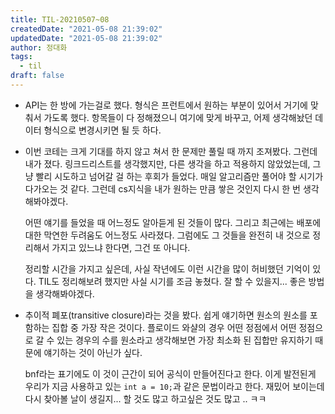 ```yaml
---
title: TIL-20210507~08
createdDate: "2021-05-08 21:39:02"
updatedDate: "2021-05-08 21:39:02"
author: 정대화
tags:
  - til
draft: false
---
```


- API는 한 방에 가는걸로 했다. 형식은 프런트에서 원하는 부분이 있어서 거기에 맞춰서 가도록 했다. 항목들이 다 정해졌으니 여기에 맞게 바꾸고, 어제 생각해놨던 데이터 형식으로 변경시키면 될 듯 하다.

- 이번 코테는 크게 기대를 하지 않고 쳐서 한 문제만 풀릴 때 까지 조져봤다. 그런데 내가 졌다. 링크드리스트를 생각했지만, 다른 생각을 하고 적용하지 않았었는데, 그냥 빨리 시도하고 넘어갈 걸 하는 후회가 들었다. 매일 알고리즘만 풀어야 할 시기가 다가오는 것 같다. 그런데 cs지식을 내가 원하는 만큼 쌓은 것인지 다시 한 번 생각해봐야겠다.

  어떤 얘기를 들었을 때 어느정도 알아듣게 된 것들이 많다. 그리고 최근에는 배포에 대한 막연한 두려움도 어느정도 사라졌다. 그럼에도 그 것들을 완전히 내 것으로 정리해서 가지고 있느냐 한다면, 그건 또 아니다.

  정리할 시간을 가지고 싶은데, 사실 작년에도 이런 시간을 많이 허비했던 기억이 있다. TIL도 정리해보려 했지만 사실 시기를 조금 놓쳤다. 잘 할 수 있을지... 좋은 방법을 생각해봐야겠다.

- 추이적 폐포(transitive closure)라는 것을 봤다. 쉽게 얘기하면 원소의 원소를 포함하는 집합 중 가장 작은 것이다. 플로이드 와샬의 경우 어떤 정점에서 어떤 정점으로 갈 수 있는 경우의 수를 원소라고 생각해보면 가장 최소화 된 집합만 유지하기 때문에 얘기하는 것이 아닌가 싶다.

  bnf라는 표기에도 이 것이 근간이 되어 공식이 만들어진다고 한다. 이게 발전된게 우리가 지금 사용하고 있는 `int a = 10;`과 같은 문법이라고 한다. 재밌어 보이는데 다시 찾아볼 날이 생길지... 할 것도 많고 하고싶은 것도 많고 .. ㅋㅋ
